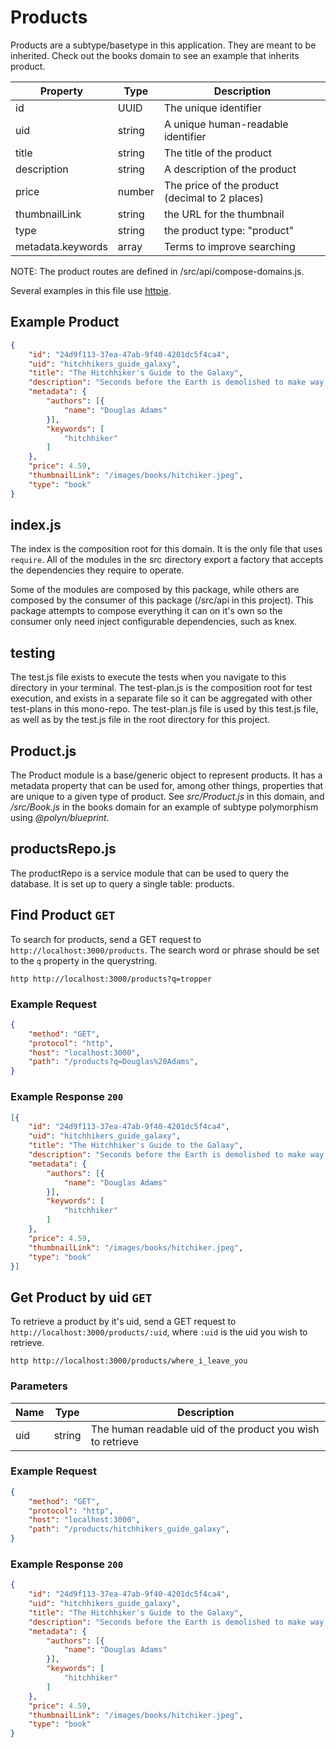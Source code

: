 # Products

Products are a subtype/basetype in this application. They are meant to be inherited. Check out the books domain to see an example that inherits product.

| Property          | Type     | Description                                    |
|-------------------|----------|------------------------------------------------|
| id                | UUID     | The unique identifier                          |
| uid               | string   | A unique human-readable identifier             |
| title             | string   | The title of the product                       |
| description       | string   | A description of the product                   |
| price             | number   | The price of the product (decimal to 2 places) |
| thumbnailLink     | string   | the URL for the thumbnail                      |
| type              | string   | the product type: "product"                    |
| metadata.keywords | array    | Terms to improve searching                     |

NOTE: The product routes are defined in /src/api/compose-domains.js.

Several examples in this file use [httpie](https://httpie.io/).

## Example Product

```json
{
	"id": "24d9f113-37ea-47ab-9f40-4201dc5f4ca4",
	"uid": "hitchhikers_guide_galaxy",
	"title": "The Hitchhiker's Guide to the Galaxy",
	"description": "Seconds before the Earth is demolished to make way for a galactic freeway, Arthur Dent is plucked off the planet by his friend Ford Prefect, a researcher for the revised edition of The Hitchhiker's Guide to the Galaxy who, for the last fifteen years, has been posing as an out-of-work actor. Together this dynamic pair begin a journey through space aided by quotes from The Hitchhiker's ",
	"metadata": {
		"authors": [{
			"name": "Douglas Adams"
        }],
		"keywords": [
			"hitchhiker"
		]
	},
	"price": 4.59,
	"thumbnailLink": "/images/books/hitchiker.jpeg",
	"type": "book"
}
```

## index.js

The index is the composition root for this domain. It is the only file that uses `require`. All of the modules in the src directory export a factory that accepts the dependencies they require to operate.

Some of the modules are composed by this package, while others are composed by the consumer of this package (/src/api in this project). This package attempts to compose everything it can on it's own so the consumer only need inject configurable dependencies, such as knex.

## testing

The test.js file exists to execute the tests when you navigate to this directory in your terminal. The test-plan.js is the composition root for test execution, and exists in a separate file so it can be aggregated with other test-plans in this mono-repo. The test-plan.js file is used by this test.js file, as well as by the test.js file in the root directory for this project.

## Product.js

The Product module is a base/generic object to represent products. It has a metadata property that can be used for, among other things, properties that are unique to a given type of product. See _src/Product.js_ in this domain, and _/src/Book.js_ in the books domain for an example of subtype polymorphism using _@polyn/blueprint_.

## productsRepo.js

The productRepo is a service module that can be used to query the database. It is set up to query a single table: products.

## Find Product `GET`

To search for products, send a GET request to `http://localhost:3000/products`. The search word or phrase should be set to the `q` property in the querystring.

```Shell
http http://localhost:3000/products?q=tropper
```

### Example Request

```json
{
    "method": "GET",
    "protocol": "http",
    "host": "localhost:3000",
    "path": "/products?q=Douglas%20Adams",
}
```

### Example Response `200`

```json
[{
	"id": "24d9f113-37ea-47ab-9f40-4201dc5f4ca4",
	"uid": "hitchhikers_guide_galaxy",
	"title": "The Hitchhiker's Guide to the Galaxy",
	"description": "Seconds before the Earth is demolished to make way for a galactic freeway, Arthur Dent is plucked off the planet by his friend Ford Prefect, a researcher for the revised edition of The Hitchhiker's Guide to the Galaxy who, for the last fifteen years, has been posing as an out-of-work actor. Together this dynamic pair begin a journey through space aided by quotes from The Hitchhiker's ",
	"metadata": {
		"authors": [{
			"name": "Douglas Adams"
        }],
		"keywords": [
			"hitchhiker"
		]
	},
	"price": 4.59,
	"thumbnailLink": "/images/books/hitchiker.jpeg",
	"type": "book"
}]
```

## Get Product by uid `GET`

To retrieve a product by it's uid, send a GET request to `http://localhost:3000/products/:uid`, where `:uid` is the uid you wish to retrieve.

```
http http://localhost:3000/products/where_i_leave_you
```

### Parameters

Name | Type   | Description
---- | ------ | -----------
uid  | string | The human readable uid of the product you wish to retrieve


### Example Request

```json
{
    "method": "GET",
    "protocol": "http",
    "host": "localhost:3000",
    "path": "/products/hitchhikers_guide_galaxy",
}
```

### Example Response `200`

```json
{
	"id": "24d9f113-37ea-47ab-9f40-4201dc5f4ca4",
	"uid": "hitchhikers_guide_galaxy",
	"title": "The Hitchhiker's Guide to the Galaxy",
	"description": "Seconds before the Earth is demolished to make way for a galactic freeway, Arthur Dent is plucked off the planet by his friend Ford Prefect, a researcher for the revised edition of The Hitchhiker's Guide to the Galaxy who, for the last fifteen years, has been posing as an out-of-work actor. Together this dynamic pair begin a journey through space aided by quotes from The Hitchhiker's ",
	"metadata": {
		"authors": [{
			"name": "Douglas Adams"
        }],
		"keywords": [
			"hitchhiker"
		]
	},
	"price": 4.59,
	"thumbnailLink": "/images/books/hitchiker.jpeg",
	"type": "book"
}
```
